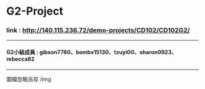 # G2-Project
### link : http://140.115.236.72/demo-projects/CD102/CD102G2/
---
#### G2小組成員 : gibson7780、bombx15130、tzuyi00、sharon0923、rebecca82
---
圖檔忽略另存 /img
